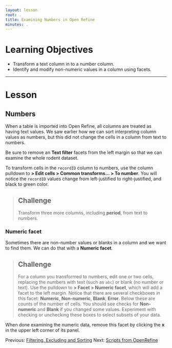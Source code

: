 ```yaml
---
layout: lesson
root: .
title: Examining Numbers in Open Refine
minutes: .
---
```


# Learning Objectives

* Transform a text column in to a number column.
* Identify and modify non-numeric values in a column using facets.

----------------------------------------------------

# Lesson

## Numbers

When a table is imported into Open Refine, all columns are treated as having text values. We saw earlier how we can sort interpreting column values as numbers, but this did not change the cells in a column from text to numbers.

Be sure to remove an **Text filter** facets from the left margin so that we can examine the whole rodent dataset.

To transform cells in the `recordID` column to numbers, use the column pulldown to **> Edit cells > Common transforms… > To number**. You will notice the `recordID` values change from left-justified to right-justified, and black to green color.

> ## Challenge
>
> Transform three more columns, including **period**, from text to numbers.

### Numeric facet
Sometimes there are non-number values or blanks in a column and we want to find them. We can do that with a **Numeric facet**.

> ## Challenge
>
> For a column you transformed to numbers, edit one or two cells, replacing the numbers with text (such as `abc`) or blank (no number or text).
> Use the pulldown to **> Facet > Numeric facet**, which will add a facet to the left margin.
> Notice that there are several checkboxes in this facet: **Numeric**, **Non-numeric**, **Blank**, **Error**. Below these are counts of the number of cells. You should see checks for **Non-numeric** and **Blank** if you changed some values.
> Experiment with checking or unchecking these boxes to select subsets of your data.

When done examining the numeric data, remove this facet by clicking the **x** in the upper left corner of its panel.

Previous: [Filtering, Excluding and Sorting](02-filter-exclude-sort.html)  Next: [Scripts from OpenRefine](04-scripts.html)
